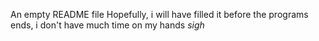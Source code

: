 An empty README file
Hopefully, i will  have filled it before the programs ends, i don't have much time on my hands
_sigh_
